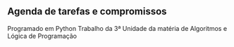 ## Agenda de tarefas e compromissos
Programado em Python
Trabalho da 3ª Unidade da matéria de Algoritmos e Lógica de Programação
